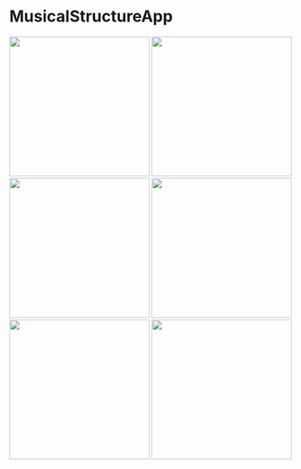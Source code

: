 # MusicalStructureApp
<img src="https://user-images.githubusercontent.com/28065277/38770809-e42c125e-4018-11e8-8694-f7f4883ceecb.png" width="250">
<img src="https://user-images.githubusercontent.com/28065277/38770810-e75bd16c-4018-11e8-88a4-21d91ad85256.png" width="250">
<img src="https://user-images.githubusercontent.com/28065277/38770812-eb3f3440-4018-11e8-891d-53a5ae9cffa1.png" width="250">
<img src="ttps://user-images.githubusercontent.com/28065277/38770814-f30cba6c-4018-11e8-81fb-c9125068f7d6.png" width="250">
<img src="https://user-images.githubusercontent.com/28065277/38770815-f4cb4cf6-4018-11e8-843e-ae34d8c379b8.png" width="250">
<img src="https://user-images.githubusercontent.com/28065277/38770816-f661812a-4018-11e8-8e77-04fcb3280601.png" width="250">
